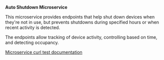 **Auto Shutdown Microservice**

This microservice provides endpoints that help shut down devices when they're not in use, but prevents shutdowns during specified hours or when recent activity is detected.

The endpoints allow tracking of device activity, controlling based on time, and detecting occupancy.

[Microservice curl test documentation](https://github.com/Dartmouth-OpenAV/documentation/blob/main/curl_test_readme.md)
